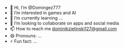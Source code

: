 - 👋 Hi, I’m @Domingez777
- 👀 I’m interested in games and AI
- 🌱 I’m currently learning ...
- 💞️ I’m looking to collaborate on apps and social media 
- 📫 How to reach me dominikzielinski127@gmail.com
- 😄 Pronouns: ...
- ⚡ Fun fact: ...

<!---
Domingez777/Domingez777 is a ✨ special ✨ repository because its `README.md` (this file) appears on your GitHub profile.
You can click the Preview link to take a look at your changes.
--->

